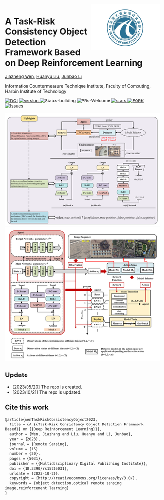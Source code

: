 <img src="https://raw.githubusercontent.com/JoshuaWenHIT/PicBed/master/UniversityPattern.png" height="150px" align="right">

# A Task-Risk Consistency Object Detection Framework Based on Deep Reinforcement Learning

[Jiazheng Wen](https://orcid.org/0000-0001-7387-4970), [Huanyu Liu](http://homepage.hit.edu.cn/liuhuanyu), [Junbao Li](http://homepage.hit.edu.cn/lijunbao)

Information Countermeasure Technique Institute, Faculty of Computing, Harbin Institute of Technology

[![DOI](https://img.shields.io/badge/DOI)](https://www.mdpi.com/2072-4292/15/20/5031)
  <a href="https://img.shields.io/badge/version-v0.1.0-blue">
    <img alt="version" src="https://img.shields.io/badge/version-v1.0.0-blue?color=FF8000?color=009922" />
  </a>
<a >
     <img alt="Status-building" src="https://img.shields.io/badge/Status-building-blue" />
  </a>
<a >
     <img alt="PRs-Welcome" src="https://img.shields.io/badge/PRs-Welcome-red" />
  </a>
  <a href="https://github.com/JoshuaWenHIT/CV-RL/stargazers">
     <img alt="stars" src="https://img.shields.io/github/stars/JoshuaWenHIT/CV-RL" />
  </a>
  <a href="https://github.com/JoshuaWenHIT/CV-RL/network/members">
     <img alt="FORK" src="https://img.shields.io/github/forks/JoshuaWenHIT/CV-RL?color=FF8000" />
  </a>
  <a href="https://github.com/JoshuaWenHIT/CV-RL/issues">
    <img alt="Issues" src="https://img.shields.io/github/issues/JoshuaWenHIT/CV-RL?color=0088ff"/>
  </a>
  <br />

![HeighLights](https://raw.githubusercontent.com/JoshuaWenHIT/PicBed/master/GA.png)
![FrameWork](https://raw.githubusercontent.com/JoshuaWenHIT/PicBed/master/3-scheme.png)

## Update

- [2023/05/20] The repo is created.
- [2023/10/21] The repo is updated.

## Cite this work

```
@article{wenTaskRiskConsistencyObject2023,
  title = {A {{Task-Risk Consistency Object Detection Framework Based}} on {{Deep Reinforcement Learning}}},
  author = {Wen, Jiazheng and Liu, Huanyu and Li, Junbao},
  year = {2023},
  journal = {Remote Sensing},
  volume = {15},
  number = {20},
  pages = {5031},
  publisher = {{Multidisciplinary Digital Publishing Institute}},
  doi = {10.3390/rs15205031},
  urldate = {2023-10-20},
  copyright = {http://creativecommons.org/licenses/by/3.0/},
  keywords = {object detection,optical remote sensing image,reinforcement learning}
}
```
